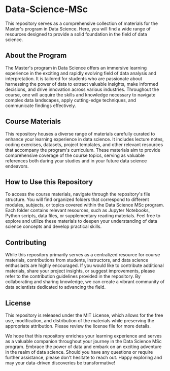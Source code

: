 # Data-Science-MSc

This repository serves as a comprehensive collection of materials for the Master's program in Data Science. Here, you will find a wide range of resources designed to provide a solid foundation in the field of data science.

## About the Program
The Master's program in Data Science offers an immersive learning experience in the exciting and rapidly evolving field of data analysis and interpretation. It is tailored for students who are passionate about harnessing the power of data to extract valuable insights, make informed decisions, and drive innovation across various industries. Throughout the course, one will acquire the skills and knowledge necessary to navigate complex data landscapes, apply cutting-edge techniques, and communicate findings effectively.

## Course Materials
This repository houses a diverse range of materials carefully curated to enhance your learning experience in data science. It includes lecture notes, coding exercises, datasets, project templates, and other relevant resources that accompany the program's curriculum. These materials aim to provide comprehensive coverage of the course topics, serving as valuable references both during your studies and in your future data science endeavors.

## How to Use this Repository
To access the course materials, navigate through the repository's file structure. You will find organized folders that correspond to different modules, subjects, or topics covered within the Data Science MSc program. Each folder contains relevant resources, such as Jupyter Notebooks, Python scripts, data files, or supplementary reading materials. Feel free to explore and utilize these materials to deepen your understanding of data science concepts and develop practical skills.

## Contributing
While this repository primarily serves as a centralized resource for course materials, contributions from students, instructors, and data science enthusiasts are highly encouraged. If you would like to contribute additional materials, share your project insights, or suggest improvements, please refer to the contribution guidelines provided in the repository. By collaborating and sharing knowledge, we can create a vibrant community of data scientists dedicated to advancing the field.

## License
This repository is released under the MIT License, which allows for the free use, modification, and distribution of the materials while preserving the appropriate attribution. Please review the license file for more details.

We hope that this repository enriches your learning experience and serves as a valuable companion throughout your journey in the Data Science MSc program. Embrace the power of data and embark on an exciting adventure in the realm of data science. Should you have any questions or require further assistance, please don't hesitate to reach out. Happy exploring and may your data-driven discoveries be transformative!
